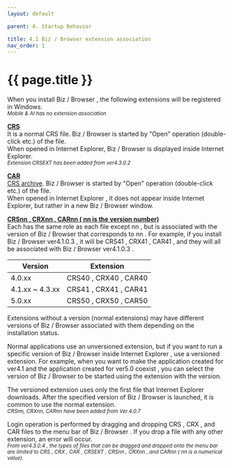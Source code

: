 ```yaml
---
layout: default

parent: 4. Startup Behavior

title: 4.1 Biz / Browser extension association
nav_order: 1
---
```



# {{ page.title }}

When you install Biz / Browser , the following extensions will be registered in Windows. <br>
*<small>Mobile & AI has no extension association</small>*


**<u>CRS</u>** <br>
It is a normal CRS file. Biz / Browser is started by "Open" operation (double-click etc.) of the file.<br>
When opened in Internet Explorer, Biz / Browser is displayed inside Internet Explorer. <br>
*<small>Extension CRSEXT has been added from ver4.3.0.2</small>*



**<u>CAR</u>** <br>
[CRS archive](/bizBrowserV/3/3-5/). Biz / Browser is started by "Open" operation (double-click etc.) of the file.<br>
When opened in Internet Explorer , it does not appear inside Internet Explorer, but rather in a new Biz / Browser window.

**<u>CRSnn , CRXnn , CARnn ( nn is the version number)</u>** <br>
Each has the same role as each file except nn , but is associated with the version of Biz / Browser that corresponds to nn . For example, if you install Biz / Browser ver4.1.0.3 , it will be CRS41 , CRX41 , CAR41 , and they will all be associated with Biz / Browser ver4.1.0.3 .


| Version         	| Extension             	|
|-----------------	|-----------------------	|
| 4.0.xx          	| CRS40 , CRX40 , CAR40 	|
| 4.1.xx ~ 4.3.xx 	| CRS41 , CRX41 , CAR41 	|
| 5.0.xx          	| CRS50 , CRX50 , CAR50 	|

Extensions without a version (normal extensions) may have different versions of Biz / Browser associated with them depending on the installation status.

Normal applications use an unversioned extension, but if you want to run a specific version of Biz / Browser inside Internet Explorer , use a versioned extension. For example, when you want to make the application created for ver4.1 and the application created for ver5.0 coexist , you can select the version of Biz / Browser to be started using the extension with the version.

The versioned extension uses only the first file that Internet Explorer downloads. After the specified version of Biz / Browser is launched, it is common to use the normal extension. <br>
*<small>CRSnn, CRXnn, CARnn have been added from Ver.4.0.7</small>*
 
Login operation is performed by dragging and dropping CRS , CRX , and CAR files to the menu bar of Biz / Browser . If you drop a file with any other extension, an error will occur.<br>
*<small>From ver4.3.0.4 , the types of files that can be dragged and dropped onto the menu bar are limited to CRS , CRX , CAR , CRSEXT , CRSnn , CRXnn , and CARnn ( nn is a numerical value).</small>*
 